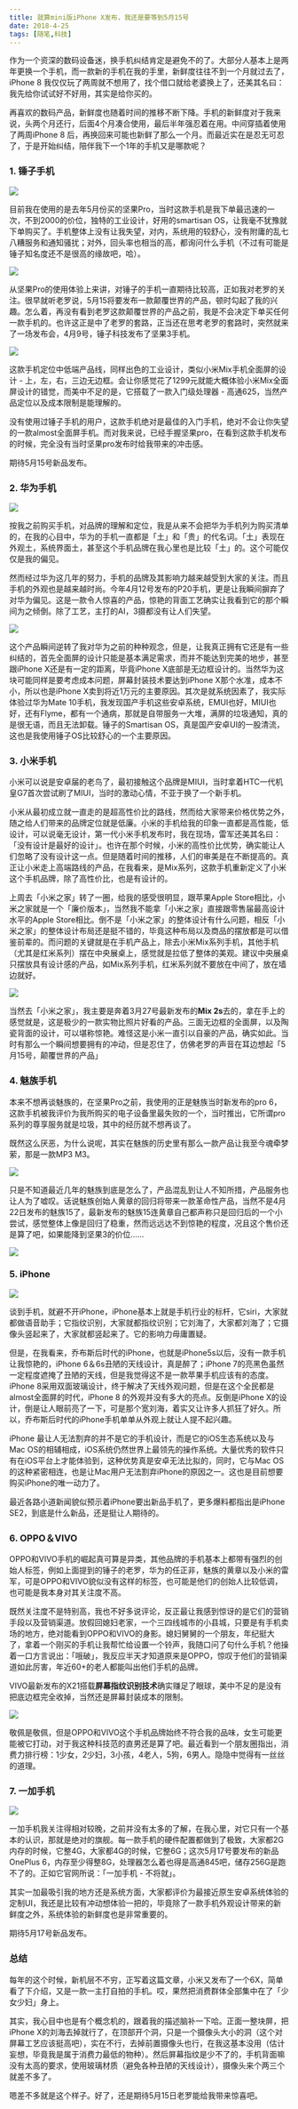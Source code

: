 ```yaml
---
title: 就算mini版iPhone X发布，我还是要等到5月15号
date: 2018-4-25
tags: [随笔,科技]
---
```


作为一个资深的数码设备迷，换手机纠结肯定是避免不的了。大部分人基本上是两年更换一个手机，而一款新的手机在我的手里，新鲜度往往不到一个月就过去了，iPhone 8 我仅仅玩了两周就不想用了，找个借口就给老婆换上了，还美其名曰：我先给你试试好不好用，其实是给你买的。

再喜欢的数码产品，新鲜度也随着时间的推移不断下降。手机的新鲜度对于我来说，头两个月还行，后面4个月凑合使用，最后半年强忍着在用。中间穿插着使用了两周iPhone 8 后，再换回来可能也新鲜了那么一个月。而最近实在是忍无可忍了，于是开始纠结，陪伴我下一个1年的手机又是哪款呢？

### 1. 锤子手机

![](../image/phone/坚果.jpg)

目前我在使用的是去年5月份买的坚果Pro，当时这款手机是我下单最迅速的一次，不到2000的价位，独特的工业设计，好用的smartisan OS，让我毫不犹豫就下单购买了。手机整体上没有让我失望，对内，系统用的较舒心，没有附庸的乱七八糟服务和通知骚扰；对外，回头率也相当的高，都询问什么手机（不过有可能是锤子知名度还不是很高的缘故吧，哈）。

![](../image/phone/坚果pro.jpg)

从坚果Pro的使用体验上来讲，对锤子的手机一直期待比较高，正如我对老罗的关注。很早就听老罗说，5月15将要发布一款颠覆世界的产品，顿时勾起了我的兴趣。怎么着，再没有看到老罗这款颠覆世界的产品之前，我是不会决定下单买任何一款手机的。也许这正是中了老罗的套路，正当还在思考老罗的套路时，突然就来了一场发布会，4月9号，锤子科技发布了坚果3手机。  

![](../image/phone/坚果3.jpg)

这款手机定位中低端产品线，同样出色的工业设计，类似小米Mix手机全面屏的设计 - 上，左，右，三边无边框。会让你感觉花了1299元就能大概体验小米Mix全面屏设计的错觉，而美中不足的是，它搭载了一款入门级处理器 - 高通625，当然产品定位以及成本限制是能理解的。

没有使用过锤子手机的用户，这款手机绝对是最佳的入门手机，绝对不会让你失望的一款almost全面屏手机。而对我来说，已经手握坚果pro，在看到这款手机发布的时候，完全没有当时坚果pro发布时给我带来的冲击感。

期待5月15号新品发布。

### 2. 华为手机

![](../image/phone/p20-2.jpg)

按我之前购买手机，对品牌的理解和定位，我是从来不会把华为手机列为购买清单的，在我的心目中，华为的手机一直都是「土」和「贵」的代名词。「土」表现在外观土，系统界面土，甚至这个手机品牌在我心里也是比较「土」的。这个可能仅仅是我的偏见。

然而经过华为这几年的努力，手机的品牌及其影响力越来越受到大家的关注。而且手机的外观也是越来越时尚。今年4月12号发布的P20手机，更是让我瞬间摒弃了对华为偏见。这是一款令人惊喜的产品，惊艳的背面工艺确实让我看到它的那个瞬间为之倾倒。除了工艺，主打的AI，3摄都没有让人们失望。

![](../image/phone/p20-1.jpg)

这个产品瞬间逆转了我对华为之前的种种观念，但是，让我真正拥有它还是有一些纠结的，首先全面屏的设计只能是基本满足需求，而并不能达到完美的地步，甚至跟iPhone X还是有一定的距离，毕竟iPhone X底部是无边框设计的。当然华为这块可能同样是要考虑成本问题，屏幕封装技术要达到iPhone X那个水准，成本不小，所以也是iPhone X卖到将近1万元的主要原因。其次是就系统因素了，我实际体验过华为Mate 10手机，我发现国产手机这些安卓系统，EMUI也好，MIUI也好，还有Flyme，都有一个通病，那就是自带服务一大堆，满屏的垃圾通知，真的是很无语，而且无法卸载。锤子的Smartisan OS，真是国产安卓UI的一股清流，这也是我使用锤子OS比较舒心的一个主要原因。

### 3. 小米手机
小米可以说是安卓届的老鸟了，最初接触这个品牌是MIUI，当时拿着HTC一代机皇G7首次尝试刷了MIUI，当时的激动心情，不亚于换了一个新手机。

小米从最初成立就一直走的是超高性价比的路线，然而给大家带来价格优势之外，随之给人们带来的品牌定位就是低廉。小米的手机给我的印象一直都是高性能，低设计，可以说毫无设计，第一代小米手机发布时，我在现场，雷军还美其名曰：「没有设计是最好的设计」。也许在那个时候，小米的高性价比优势，确实能让人们忽略了没有设计这一点。但是随着时间的推移，人们的审美是在不断提高的。真正让小米走上高端路线的产品，在我看来，是Mix系列，这款手机重新定义了小米这个手机品牌，除了高性价比，也是有设计的。 

上周去「小米之家」转了一圈，给我的感受很明显，跟苹果Apple Store相比，小米之家就是一个「廉价版本」，当然我不能拿「小米之家」直接跟零售届最高设计水平的Apple Store相比。倒不是「小米之家」的整体设计有什么问题，相反「小米之家」的整体设计布局还是挺不错的，毕竟这种布局以及商品的摆放都是可以借鉴前辈的。而问题的关键就是在手机产品上，除去小米Mix系列手机，其他手机（尤其是红米系列）摆在中央展桌上，感觉就是拉低了整体的美观。建议中央展桌只摆放具有设计感的产品，如Mix系列手机，红米系列就不要放在中间了，放在墙边就好。

![](../image/phone/mix2s.jpg)

当然去「小米之家」，我主要是奔着3月27号最新发布的**Mix 2s**去的，拿在手上的感觉就是，这是极少的一款实物比照片好看的产品。三面无边框的全面屏，以及陶瓷背面的设计，可以堪称惊艳。难怪这是小米一直引以自豪的产品，确实如此。当时有那么一个瞬间想要拥有的冲动，但是忍住了，仿佛老罗的声音在耳边想起「5月15号，颠覆世界的产品」

### 4. 魅族手机
本来不想再谈魅族的，在坚果Pro之前，我使用的正是魅族当时新发布的pro 6，这款手机被我评价为我所购买的电子设备里最失败的一个，当时推出，它所谓pro系列的尊享服务就是垃圾，其中的经历就不想再谈了。

既然这么厌恶，为什么说呢，其实在魅族的历史里有那么一款产品让我至今魂牵梦萦，那是一款MP3 M3。

![](../image/phone/m3.jpg)

只是不知道最近几年的魅族到底是怎么了，产品混乱到让人不知所措，产品服务也让人为了嘘叹。话说魅族创始人黄章的回归将带来一款革命性产品，当然不是4月22日发布的魅族15了，最新发布的魅族15连黄章自己都声称只是回归后的一个小尝试，感觉整体上像是回归了稳重，然而远远达不到惊艳的程度，况且这个售价还是算了吧，如果能降到坚果3的价位......

![](../image/phone/15.jpg)

### 5. iPhone

![](../image/phone/iphonex.png)

谈到手机，就避不开iPhone，iPhone基本上就是手机行业的标杆，它siri，大家就都做语音助手；它指纹识别，大家就都指纹识别；它刘海了，大家都刘海了；它摄像头竖起来了，大家就都竖起来了。它的影响力毋庸置疑。

但是，在我看来，乔布斯后时代的iPhone，也就是iPhone5s以后，没有一款手机让我惊艳的，iPhone 6＆6s丑陋的天线设计，真是醉了；iPhone 7的亮黑色虽然一定程度遮掩了丑陋的天线，但是我觉得这不是一款苹果手机应该有的态度。iPhone 8采用双面玻璃设计，终于解决了天线外观问题，但是在这个全民都是almost全面屏的时代，iPhone 8 的外观并没有多大的亮点。反倒是iPhone X的设计，倒是让人眼前亮了一下，可是那个宽刘海，着实又让许多人抓狂了好久。所以，乔布斯后时代的iPhone手机单单从外观上就让人提不起兴趣。

iPhone 最让人无法割弃的并不是它的手机设计，而是它的iOS生态系统以及与Mac OS的相辅相成，iOS系统仍然世界上最领先的操作系统。大量优秀的软件只有在iOS平台上才能体验到，这种优势真是安卓无法比拟的，同时，它与Mac OS的这种紧密相连，也是让Mac用户无法割弃iPhone的原因之一。这也是目前想要购买iPhone的唯一动力了。

最近各路小道新闻貌似预示着iPhone要出新品手机了，更多爆料都指出是iPhone SE2，到底是什么新品，还是挺让人期待的。

### 6. OPPO＆VIVO

OPPO和VIVO手机的崛起真可算是异类，其他品牌的手机基本上都带有强烈的创始人标签，例如上面提到的锤子的老罗，华为的任正非，魅族的黄章以及小米的雷军，可是OPPO和VIVO貌似没有这样的标签，也可能是他们的创始人比较低调，也可能是我本身对其关注度不高。

既然关注度不是特别高，我也不好多说评论，反正最让我感到惊讶的是它们的营销手段以及营销渠道。放假回媳妇老家，一个三四线城市的小县城，只要是有手机卖场的地方，绝对能看到OPPO和VIVO的身影。媳妇舅舅的一个朋友，年纪挺大了，拿着一个刚买的手机让我帮忙给设置一个铃声，我随口问了句什么手机？他操着一口方言说出：「哦破」，我反应半天才知道原来是OPPO，惊叹于他们的营销渠道如此厉害，年近60+的老人都能叫出他们手机的品牌。

VIVO最新发布的X21搭载**屏幕指纹识别技术**确实赚足了眼球，美中不足的是没有把底边框完全收掉，当然还是屏幕封装成本的限制。

![](../image/phone/vivo21.png)

敬佩是敬佩，但是OPPO和VIVO这个手机品牌始终不符合我的品味，女生可能更能被它打动，对于我这种科技范的直男还是算了吧。最近看到一个朋友圈指出，消费力排行榜：1少女，2少妇，3小孩，4老人，5狗，6男人。隐隐中觉得有一丝丝的道理。

### 7. 一加手机
![](../image/phone/oneplus.jpg)

一加手机我关注得相对较晚，之前并没有太多的了解，在我心里，对它只有一个基本的认识，那就是绝对的旗舰。每一款手机的硬件配置都做到了极致，大家都2G内存的时候，它整4G，大家都4G的时候，它整6G；这次5月17号要发布的新品OnePlus 6，内存至少得整8G，处理器怎么着也得是高通845吧，储存256G是跑不了的。正如它官网所说：「一加手机 -  不将就」。

其实一加最吸引我的地方还是系统方面，大家都评价为最接近原生安卓系统体验的定制UI，我还是比较有冲动想体验一把的，毕竟除了一款手机外观设计带来的新鲜度之外，系统体验的新鲜度也是非常重要的。

期待5月17号新品发布。

### 总结
每年的这个时候，新机层不不穷，正写着这篇文章，小米又发布了一个6X，简单看了下介绍，又是一款一主打自拍的手机。哎，果然把消费群体全部集中在了「少女少妇」身上。

其实，我心目中也是有个概念机的，跟着我的描述脑补一下哈。正面一整块屏，把iPhone X的刘海去掉就行了，在顶部开个洞，只是一个摄像头大小的洞（这个对屏幕工艺应该挺高吧），实在不行，去掉前置摄像头也行，在我这基本没用（估计妄想，毕竟我是属于消费力最低的物种）。然后屏幕指纹是少不了的，手机背面嘛没有太高的要求，使用玻璃材质（避免各种丑陋的天线设计），摄像头来个两三个就差不多了。

嗯差不多就是这个样子。好了，还是期待5月15日老罗能给我带来惊喜吧。